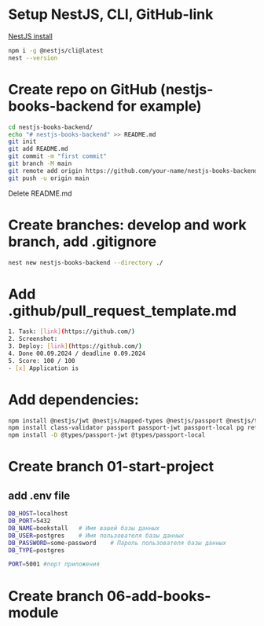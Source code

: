 # Setup NestJS, CLI, GitHub-link
[NestJS install](https://docs.nestjs.com/#installation)
```bash
npm i -g @nestjs/cli@latest
nest --version
```

# Create repo on GitHub (nestjs-books-backend for example)

```bash
cd nestjs-books-backend/
echo "# nestjs-books-backend" >> README.md
git init
git add README.md
git commit -m "first commit"
git branch -M main
git remote add origin https://github.com/your-name/nestjs-books-backend.git
git push -u origin main
```
Delete README.md

# Create branches: develop and work branch, add .gitignore


```bash
nest new nestjs-books-backend --directory ./
```

# Add .github/pull_request_template.md

```bash
1. Task: [link](https://github.com/)
2. Screenshot:
3. Deploy: [link](https://github.com/)
4. Done 00.09.2024 / deadline 0.09.2024
5. Score: 100 / 100
- [x] Application is 
```

# Add dependencies:

```bash
npm install @nestjs/jwt @nestjs/mapped-types @nestjs/passport @nestjs/typeorm @types/bcrypt bcrypt class-transformer @nestjs/config
npm install class-validator passport passport-jwt passport-local pg reflect-metadata typeorm
npm install -D @types/passport-jwt @types/passport-local
```

# Create branch 01-start-project
## add .env file
```bash
DB_HOST=localhost
DB_PORT=5432
DB_NAME=bookstall   # Имя вашей базы данных
DB_USER=postgres    # Имя пользователя базы данных
DB_PASSWORD=some-password    # Пароль пользователя базы данных
DB_TYPE=postgres

PORT=5001 #порт приложения

```

# Create branch 06-add-books-module

